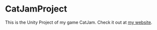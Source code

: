 # CatJamProject
This is the Unity Project of my game CatJam. Check it out at [my website](https://cat.mattleopold.ml/).
